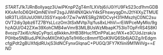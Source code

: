 $START$J1k7JRnBollyaqz3UwiPKnpPZgT4m1LXVbj6/iJ0iYU9FkS23cd1hmGDBKKxAn1oD6QHQmNEVmF2sgJJWI4NXQklvY4kSFhswyqgDnJ2tY4XyZTMUEldR3TLiiSIIJsU0WU3SSYxqo4r7Zw7wWESRg2WDCvyH31HMszhjC0NC2suOVT2diy3pbz6TZ7BYsLLczOm3tSxMVtp7q/fus8xLHhVi+rEiWPceMyMlo/9ghzAQU/O42ZXw39XohCMB4wVmrB3MLBUsWzMbapK753loTOpFrRS4S8Kl8vozp73xi6/cNqCyPqcLq6kkknJtHB38Huc1fDnPPaLac/WX+e3CUdJzrak/aP0Hbe5NBIudJPKihoMXOhKIybTe1Hl6cc8mmf1DoK9VQ6Sb6jADZg/IrEdgmcfgjPdt2gBUXfdjdRUxjS3ldNCFynxGlqnaC+PUGQ/3FY7Kfiini9M1WiIVg==$END$